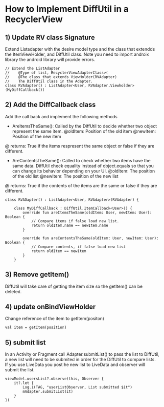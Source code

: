 # How to Implement DiffUtil in a RecyclerView


## 1) Update RV class Signature
Extend Listadapter with the desire model type and the class that extendds the ItemViewHolder, and DiffUtil class. Note you need to import androix library the android library will provide errors.
```
// Extend the ListAdapter
//    @Type of list, RecyclerViewAdapterClass>(
//    @The class that extends ViewHolder(RVAdapter)
//    The DiffUtil class in the Adapter. 
class RVAdapter() : ListAdapter<User, RVAdapter.Viewholder>(MyDiffCallback())
```

## 2) Add the DiffCallback class
Add the call back and implement the following methods

- AreItemsTheSame(): Called by the DiffUtil to decide whether two object represent the same item. 
@oldItem: Position of the old item
@newItem: Position of the new item

@ returns: True if the items respresent the same object or false if they are different. 

- AreContentsTheSame(): Called to check whether two items have the same data. DiffUtil check equality instead of object.equals so that you can change its behavior depending on your UI. 
@oldItem: The position of the old list
@newItem: The position of the new list

@ returns: True if the contents of the items are the same or false if they are different. 
```
class RVADapter() : ListAdapter<User, RVAdapter>(RVAdapter) {
    
    class MyDiffCallback : DiffUtil.ItemCallback<User>() {
        override fun areItemsTheSame(oldItem: User, newItem: User): Boolean {
            // Compare items if false load new list. 
            return oldItem.name == newItem.name
        }

        override fun areContentsTheSame(oldItem: User, newItem: User): Boolean {
            // Compare contents, if false load new list
            return oldItem == newItem
        }
    }

```
## 3) Remove getItem()
DiffUtil will take care of getting the item size so the getItem() can be deleted. 

## 4) update onBindViewHolder
Change reference of the item to getItem(positon)
```
val item = getItem(position)
```

## 5) submit list
In an Activity or Fragment call Adapter.submitList() to pass the list to DiffUtil, a new list will need to be submited in order for the DiffUtil to compare lists. If you use LiveData you post he new list to LiveData and observer will submit the list. 
```
viewModel.usersList?.observe(this, Observer {
    it?.let {
        Log.i(TAG, "userListObserver, List submitted $it")
        mAdapter.submitList(it)
    }
})
```
